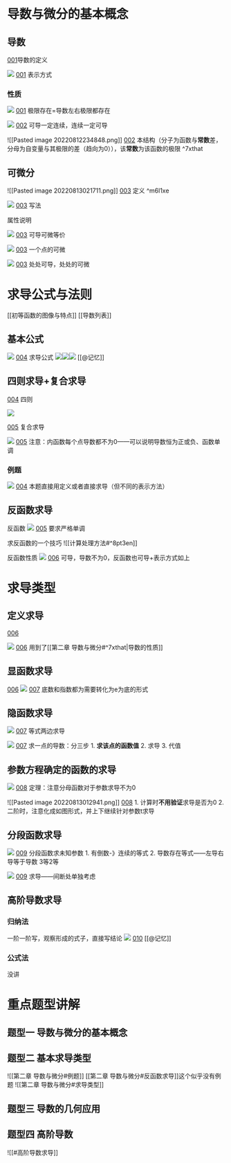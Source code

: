 
# 导数与微分的基本概念

## 导数
[001](bookxnotepro://opennote/?nb={e468095d-0a98-4be5-b638-8a7e60819690}&book=8627032c87cf99b087e7c9a8c2e04dea&page=0&x=116&y=164&id=1363&uuid=68ef632b410eac6332f34fb162b77021)导数的定义

![](Attachment/20220812233705.png)
	[001](bookxnotepro://opennote/?nb={e468095d-0a98-4be5-b638-8a7e60819690}&book=8627032c87cf99b087e7c9a8c2e04dea&page=0&x=175&y=336&id=1364&uuid=5fe4a6903f6984f8fa1f350092e82f2f)
	表示方式

### 性质
![](Attachment/20220812233729.png)
	[001](bookxnotepro://opennote/?nb={e468095d-0a98-4be5-b638-8a7e60819690}&book=8627032c87cf99b087e7c9a8c2e04dea&page=0&x=207&y=513&id=1365&uuid=4b0ab3542fa983d28a2e465ae3c5b26e)
	极限存在=导数左右极限都存在


![](Attachment/20220812234241.png)
	[002](bookxnotepro://opennote/?nb={e468095d-0a98-4be5-b638-8a7e60819690}&book=8627032c87cf99b087e7c9a8c2e04dea&page=1&x=228&y=239&id=1366&uuid=8d69034cf3fd67cf2fa5e33f6e2743c2)
	可导一定连续，连续一定可导

![[Pasted image 20220812234848.png]]
	[002](bookxnotepro://opennote/?nb={e468095d-0a98-4be5-b638-8a7e60819690}&book=8627032c87cf99b087e7c9a8c2e04dea&page=1&x=228&y=497&id=1367&uuid=ad8f2b26869345662ae44fe394ac1aaf)
	本结构（分子为函数与**常数**差，分母为自变量与其极限的差（趋向为0）），该**常数**为该函数的极限
	 ^7xthat

## 可微分
![[Pasted image 20220813021711.png]]
	[003](bookxnotepro://opennote/?nb={e468095d-0a98-4be5-b638-8a7e60819690}&book=8627032c87cf99b087e7c9a8c2e04dea&page=2&x=156&y=125&id=1369&uuid=0dda36d675b5a1ab55248d56832b87c1)
	定义 ^m6l1xe

![](Attachment/20220813000211.png)
	[003](bookxnotepro://opennote/?nb={e468095d-0a98-4be5-b638-8a7e60819690}&book=8627032c87cf99b087e7c9a8c2e04dea&page=2&x=254&y=171&id=1368&uuid=efaa2f9206d3f134d7c98ac070beb521)
	写法

属性说明

![](Attachment/20220813000520.png)
	[003](bookxnotepro://opennote/?nb={e468095d-0a98-4be5-b638-8a7e60819690}&book=8627032c87cf99b087e7c9a8c2e04dea&page=2&x=227&y=214&id=1371&uuid=0763191b6c0d9a1725acb8ee5ac13db2)
	可导可微等价

![](Attachment/20220813001202.png)
	[003](bookxnotepro://opennote/?nb={e468095d-0a98-4be5-b638-8a7e60819690}&book=8627032c87cf99b087e7c9a8c2e04dea&page=2&x=205&y=521&id=1375&uuid=f74aca6088910114fe9ec68f9048c8f0)
	一个点的可微

![](Attachment/20220813001213.png)
	[003](bookxnotepro://opennote/?nb={e468095d-0a98-4be5-b638-8a7e60819690}&book=8627032c87cf99b087e7c9a8c2e04dea&page=2&x=184&y=570&id=1376&uuid=46f02208b9d6d593994a5e9ac764a13d)
	处处可导，处处的可微

# 求导公式与法则
[[初等函数的图像与特点]]
[[导数列表]]

## 基本公式

![](Attachment/20220813001758.png)
	[004](bookxnotepro://opennote/?nb={e468095d-0a98-4be5-b638-8a7e60819690}&book=8627032c87cf99b087e7c9a8c2e04dea&page=3&x=129&y=127&id=1380&uuid=13381ce7e4b533b9011c1d3c20e36bc6)
	求导公式
![](Attachment/20220813001828.png)![](Attachment/20220813001844.png)![](Attachment/20220813001900.png)
[[@记忆]]
## 四则求导+复合求导
 
 [004](bookxnotepro://opennote/?nb={e468095d-0a98-4be5-b638-8a7e60819690}&book=8627032c87cf99b087e7c9a8c2e04dea&page=3&x=146&y=481&id=1384&uuid=71f78bb02c406051d16decdcc5801b48) 四则

![](Attachment/20220813002030.png)

[005](bookxnotepro://opennote/?nb={e468095d-0a98-4be5-b638-8a7e60819690}&book=8627032c87cf99b087e7c9a8c2e04dea&page=4&x=142&y=80&id=1387&uuid=ed324f757dfd94e307ed8d13e017ad01) 复合求导

![](Attachment/20220813002948.png)
	[005](bookxnotepro://opennote/?nb={e468095d-0a98-4be5-b638-8a7e60819690}&book=8627032c87cf99b087e7c9a8c2e04dea&page=4&x=220&y=117&id=1388&uuid=86624434f61ce614c7c59303abb8beae)
	注意：内函数每个点导数都不为0——可以说明导数恒为正或负、函数单调



### 例题
![](Attachment/20220813002242.png)
	[004](bookxnotepro://opennote/?nb={e468095d-0a98-4be5-b638-8a7e60819690}&book=8627032c87cf99b087e7c9a8c2e04dea&page=3&x=254&y=657&id=1386&uuid=104e44e1c7b7e9841bf8a5470cfe85ab)
	本题直接用定义或者直接求导（但不同的表示方法）

## 反函数求导

反函数
![](Attachment/20220813004101.png)
	[005](bookxnotepro://opennote/?nb={e468095d-0a98-4be5-b638-8a7e60819690}&book=8627032c87cf99b087e7c9a8c2e04dea&page=4&x=240&y=527&id=1391&uuid=16a286f2f7c20d16d50fcfb27f3f34f1)
	要求严格单调

求反函数的一个技巧
![[计算处理方法#^8pt3en]]

反函数性质
![](Attachment/20220813005656.png)
	[006](bookxnotepro://opennote/?nb={e468095d-0a98-4be5-b638-8a7e60819690}&book=8627032c87cf99b087e7c9a8c2e04dea&page=5&x=261&y=102&id=1392&uuid=886aa337582ca9433955e58d8c8c5276)
	可导，导数不为0，反函数也可导+表示方式如上


# 求导类型
## 定义求导
[006](bookxnotepro://opennote/?nb={e468095d-0a98-4be5-b638-8a7e60819690}&book=8627032c87cf99b087e7c9a8c2e04dea&page=5&x=120&y=268&id=1393&uuid=eb29c5d93f8584b038d912d1ebbd4a17)

![](Attachment/20220813012002.png)
	[006](bookxnotepro://opennote/?nb={e468095d-0a98-4be5-b638-8a7e60819690}&book=8627032c87cf99b087e7c9a8c2e04dea&page=5&x=221&y=480&id=1394&uuid=e8a60f0737c1e2559b9bb43510242a73)
	用到了[[第二章 导数与微分#^7xthat|导数的性质]]

## 显函数求导
[006](bookxnotepro://opennote/?nb={e468095d-0a98-4be5-b638-8a7e60819690}&book=8627032c87cf99b087e7c9a8c2e04dea&page=5&x=142&y=565&id=1395&uuid=b86d97ff416d867a6653c663e25655f9)
![](Attachment/20220813012328.png)
	[007](bookxnotepro://opennote/?nb={e468095d-0a98-4be5-b638-8a7e60819690}&book=8627032c87cf99b087e7c9a8c2e04dea&page=6&x=176&y=96&id=1396&uuid=721e1a5867a3676eff54bd9260d19f07)
	底数和指数都为需要转化为e为底的形式
	
## 隐函数求导
![](Attachment/20220813012459.png)
	[007](bookxnotepro://opennote/?nb={e468095d-0a98-4be5-b638-8a7e60819690}&book=8627032c87cf99b087e7c9a8c2e04dea&page=6&x=211&y=389&id=1397&uuid=2f4a858ce434e533a6ee97b772a824ea)
	等式两边求导

![](Attachment/20220813012556.png)
	[007](bookxnotepro://opennote/?nb={e468095d-0a98-4be5-b638-8a7e60819690}&book=8627032c87cf99b087e7c9a8c2e04dea&page=6&x=183&y=632&id=1398&uuid=908c8f259f3b8811906f44031c45dd1a)
	求一点的导数：分三步
	1. **求该点的函数值**
	2. 求导
	3. 代值

## 参数方程确定的函数的求导
![](Attachment/20220813012820.png)
	[008](bookxnotepro://opennote/?nb={e468095d-0a98-4be5-b638-8a7e60819690}&book=8627032c87cf99b087e7c9a8c2e04dea&page=7&x=183&y=151&id=1399&uuid=a230be3ff80a071ca8c120bfbdd82ffa)
	定理：注意分母函数对于参数求导不为0

![[Pasted image 20220813012941.png]]
	[008](bookxnotepro://opennote/?nb={e468095d-0a98-4be5-b638-8a7e60819690}&book=8627032c87cf99b087e7c9a8c2e04dea&page=7&x=170&y=418&id=1400&uuid=89eb8151a2ab12f94841714c05799319)
	1. 计算时**不用验证**求导是否为0
	2. 二阶时，注意化成如图形式，并上下继续针对参数t求导

## 分段函数求导
![](Attachment/20220813013414.png)
	[009](bookxnotepro://opennote/?nb={e468095d-0a98-4be5-b638-8a7e60819690}&book=8627032c87cf99b087e7c9a8c2e04dea&page=8&x=203&y=125&id=1401&uuid=a4c4f0fe8f8d2bf24261c236a6ae2a6f)
	分段函数求未知参数
	1. 有倒数-》连续的等式
	2. 导数存在等式——左导右导等于导数
	3等2等

![](Attachment/20220813013814.png)
	[009](bookxnotepro://opennote/?nb={e468095d-0a98-4be5-b638-8a7e60819690}&book=8627032c87cf99b087e7c9a8c2e04dea&page=8&x=225&y=360&id=1402&uuid=82f4f9c876fc5058106a4cac4a72297e)
	求导——间断处单独考虑
## 高阶导数求导
### 归纳法
一阶一阶写，观察形成的式子，直接写结论
![](Attachment/20220813014136.png)
	[010](bookxnotepro://opennote/?nb={e468095d-0a98-4be5-b638-8a7e60819690}&book=8627032c87cf99b087e7c9a8c2e04dea&page=9&x=173&y=311&id=1403&uuid=3561dc53f8a1e2b2dfaaf4a8d17e45e1)
	[[@记忆]]
### 公式法
没讲
# 重点题型讲解

## 题型一 导数与微分的基本概念
## 题型二 基本求导类型
![[第二章 导数与微分#例题]]
[[第二章 导数与微分#反函数求导]]这个似乎没有例题
![[第二章 导数与微分#求导类型]]
## 题型三 导数的几何应用
## 题型四 高阶导数
![[#高阶导数求导]]